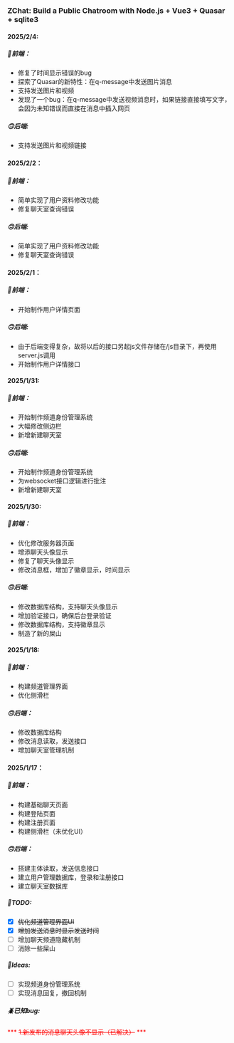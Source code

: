 ### ZChat: Build a Public Chatroom with Node.js + Vue3 + Quasar + sqlite3

#### 2025/2/4:
##### 🙂前端：
* 修复了时间显示错误的bug
* 探索了Quasar的新特性：在q-message中发送图片消息
* 支持发送图片和视频
* 发现了一个bug：在q-message中发送视频消息时，如果链接直接填写文字，会因为未知错误而直接在消息中插入网页

##### 🙃后端:
* 支持发送图片和视频链接


#### 2025/2/2：
##### 🙂前端：
* 简单实现了用户资料修改功能
* 修复聊天室查询错误

##### 🙃后端:
* 简单实现了用户资料修改功能
* 修复聊天室查询错误

#### 2025/2/1：
##### 🙂前端：
* 开始制作用户详情页面

##### 🙃后端:
* 由于后端变得复杂，故将以后的接口另起js文件存储在/js目录下，再使用server.js调用
* 开始制作用户详情接口
  
#### 2025/1/31:
##### 🙂前端：
* 开始制作频道身份管理系统
* 大幅修改侧边栏
* 新增新建聊天室

##### 🙃后端:
* 开始制作频道身份管理系统
* 为websocket接口逻辑进行批注
* 新增新建聊天室

#### 2025/1/30:
##### 🙂前端：
* 优化修改服务器页面
* 增添聊天头像显示
* 修复了聊天头像显示
* 修改消息框，增加了徽章显示，时间显示

##### 🙃后端:
* 修改数据库结构，支持聊天头像显示
* 增加验证接口，确保后台登录验证
* 修改数据库结构，支持徽章显示
* 制造了新的屎山

#### 2025/1/18:    
##### 🙂前端：
* 构建频道管理界面
* 优化侧滑栏    

##### 🙃后端：  
* 修改数据库结构
* 修改消息读取，发送接口
* 增加聊天室管理机制

#### 2025/1/17：  
##### 🙂前端：  
* 构建基础聊天页面
* 构建登陆页面
* 构建注册页面
* 构建侧滑栏（未优化UI）   

##### 🙃后端：
* 搭建主体读取，发送信息接口
* 建立用户管理数据库，登录和注册接口
* 建立聊天室数据库    

##### 📄TODO:

- [x] ~~优化频道管理界面UI~~
- [x] ~~增加发送消息时显示发送时间~~
- [ ] 增加聊天频道隐藏机制
- [ ] 消除一些屎山    
  
##### 🤯Ideas:

- [ ] 实现频道身份管理系统
- [ ] 实现消息回复，撤回机制

##### 🪲已知bug:    
<font color=red>*** ~~1.新发布的消息聊天头像不显示（已解决）~~ ***</font>
